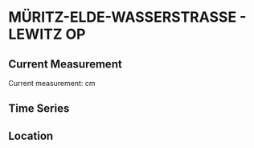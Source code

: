 # MÜRITZ-ELDE-WASSERSTRASSE - LEWITZ OP

## Current Measurement

Current measurement: <Value topic="rivers/pegel-online/MEW/LEWITZ OP/measurementValue"/> cm

## Time Series

<TimeSeries topic="rivers/pegel-online/MEW/LEWITZ OP/measurementValue" period="week" />

## Location

<WorldMap>
  <Marker lat="53.418393834399645" lon="11.601596948865982" labelTopic="rivers/pegel-online/MEW/LEWITZ OP" />
</WorldMap>
